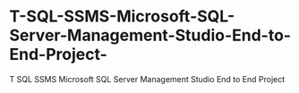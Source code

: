 # T-SQL-SSMS-Microsoft-SQL-Server-Management-Studio-End-to-End-Project-
T SQL SSMS Microsoft SQL Server Management Studio End to End Project 
